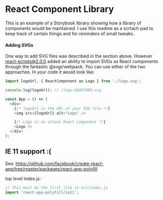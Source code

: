 # React Component Library

This is an example of a Storybook library showing how a library of components would be maintained. I use this readme as a scrtach pad to keep track of certain things and for reminders of small tweaks.

#### Adding SVGs

One way to add SVG files was described in the section above. However react-scripts@2.0.0 added an ability to import SVGs as React components through the fantastic @svgr/webpack. You can use either of the two approaches. In your code it would look like:

```js
import logoUrl, { ReactComponent as Logo } from './logo.svg';

console.log(logoUrl); // /logo.84287d09.svg

const App = () => (
  <div>
    {/* logoUrl is the URL of your SVG file */}
    <img src={logoUrl} alt="Logo" />

    {/* Logo is an actual React component */}
    <Logo />
  </div>
);
```

## IE 11 support :(

See: https://github.com/facebook/create-react-app/tree/master/packages/react-app-polyfill

top level index.js:

```js
// This must be the first line in src/index.js
import 'react-app-polyfill/ie11';
```

